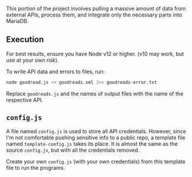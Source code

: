 This portion of the project involves pulling a massive amount of data from external APIs, process them, and integrate only the necessary parts into MariaDB.

## Execution

For best results, ensure you have Node v12 or higher. (v10 may work, but use at your own risk).

To write API data and errors to files, run:

``` bash
node goodread.js >> goodreads.xml 2>> goodreads-error.txt
```

Replace `goodreads.js` and the names of output files with the name of the respective API.

## `config.js`

A file named `config.js` is used to store all API credentials. However, since I'm not comfortable pushing sensitive info to a public repo, a template file named `template-config.js` takes its place. It is almost the same as the source `config.js`, but with all the credentials removed.

Create your own `config.js` (with your own credentials) from this template file to run the programs.